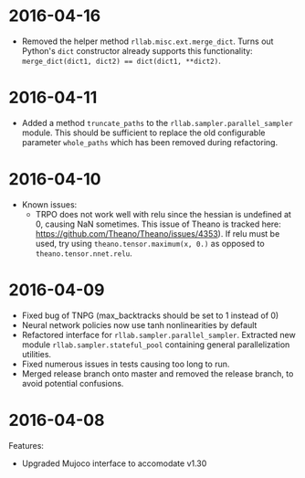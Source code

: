 # 2016-04-16

- Removed the helper method `rllab.misc.ext.merge_dict`. Turns out Python's `dict` constructor already supports this functionality: `merge_dict(dict1, dict2) == dict(dict1, **dict2)`.

# 2016-04-11

- Added a method `truncate_paths` to the `rllab.sampler.parallel_sampler` module. This should be sufficient to replace the old configurable parameter `whole_paths` which has been removed during refactoring.

# 2016-04-10

- Known issues:
  - TRPO does not work well with relu since the hessian is undefined at 0, causing NaN sometimes. This issue of Theano is tracked here: https://github.com/Theano/Theano/issues/4353). If relu must be used, try using `theano.tensor.maximum(x, 0.)` as opposed to `theano.tensor.nnet.relu`.

# 2016-04-09

- Fixed bug of TNPG (max_backtracks should be set to 1 instead of 0) 
- Neural network policies now use tanh nonlinearities by default
- Refactored interface for `rllab.sampler.parallel_sampler`. Extracted new module `rllab.sampler.stateful_pool` containing general parallelization utilities.
- Fixed numerous issues in tests causing too long to run.
- Merged release branch onto master and removed the release branch, to avoid potential confusions.

# 2016-04-08

Features:
- Upgraded Mujoco interface to accomodate v1.30
